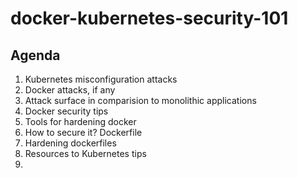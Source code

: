 # docker-kubernetes-security-101

## Agenda

1. Kubernetes misconfiguration attacks
2. Docker attacks, if any
3. Attack surface in comparision to monolithic applications
4. Docker security tips
5. Tools for hardening docker
6. How to secure it? Dockerfile
7. Hardening dockerfiles
8. Resources to Kubernetes tips
9. 
